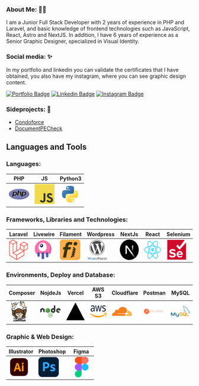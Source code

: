 ### About Me: 👨‍💻
I am a Junior Full Stack Developer with 2 years of experience in PHP and Laravel, and basic knowledge of frontend technologies such as JavaScript, React, Astro and NextJS. In addition, I have 6 years of experience as a Senior Graphic Designer, specialized in Visual Identity.


### Social media: ✨
In my portfolio and linkedin you can validate the certificates that I have obtained, you also have my instagram, where you can see graphic design content.

[![Portfolio Badge](https://img.shields.io/badge/portfolio-gray?style=for-the-badge&logo=showwcase)](https://jesus-portfolio.vercel.app/)
[![Linkedin Badge](https://img.shields.io/badge/linkedin-gray?style=for-the-badge&logo=linkedin)](https://www.linkedin.com/in/jesuiz/)
[![Instagram Badge](https://img.shields.io/badge/instagram-gray?style=for-the-badge&logo=instagram&logoColor=white)](https://www.instagram.com/jesuiz.design/)


### Sideprojects: 🚀
- [Condoforce](https://github.com/Jesuiz/Condoforce)
- [DocumentPECheck](https://github.com/Jesuiz/DocumentPECheck)


## Languages and Tools

<div>

### Languages:
| PHP | JS | Python3 |
|----------|----------|----------|
|  <img src="https://github.com/devicons/devicon/blob/master/icons/php/php-original.svg" title="PHP"  alt="php" width="55" height="55"/> | <img src="https://github.com/devicons/devicon/blob/master/icons/javascript/javascript-original.svg" title="JavaScript" alt="JavaScript" width="55" height="55"/> | <img src="https://github.com/devicons/devicon/blob/master/icons/python/python-original.svg" title="Python"  alt="Python" width="55" height="55"/>



### Frameworks, Libraries and Technologies:

| Laravel | Livewire | Filament | Wordpress | NextJs | React | Selenium |
|----------|----------|----------|----------|----------|----------|----------|
|<img src="https://github.com/devicons/devicon/blob/master/icons/laravel/laravel-original.svg" title="Laravel"  alt="Laravel" width="55" height="55"/> |  <img src="https://github.com/devicons/devicon/blob/master/icons/livewire/livewire-original.svg" title="Livewire"  alt="Livewire" width="55" height="55"/> |  <img src="assets\filament-ico.svg" title="Filament" alt="Filament" width="55" height="55"/> | <img src="https://github.com/devicons/devicon/blob/master/icons/wordpress/wordpress-original.svg" title="SQLite" alt="SQLite" width="55" height="55"/> | <img src="https://github.com/devicons/devicon/blob/master/icons/nextjs/nextjs-original.svg" title="SQLite" alt="SQLite" width="55" height="55"/> | <img src="https://github.com/devicons/devicon/blob/master/icons/react/react-original.svg" title="React"  alt="React" width="55" height="55"/> | <img src="https://github.com/devicons/devicon/blob/master/icons/selenium/selenium-original.svg" title="Selenium"  alt="Selenium" width="55" height="55"/>



### Environments, Deploy and Database:

| Composer | NojdeJs | Vercel | AWS S3 | Cloudflare | Postman | MySQL |
|----------|----------|----------|----------|----------|----------|----------|
|<img src="https://github.com/devicons/devicon/blob/master/icons/composer/composer-original.svg" title="Composer" alt="Composer" width="55" height="55"/> | <img src="https://github.com/devicons/devicon/blob/master/icons/nodejs/nodejs-original-wordmark.svg" title="nodejs" alt="NodeJS" width="55" height="55"/> | <img src="https://github.com/devicons/devicon/blob/master/icons/vercel/vercel-original.svg" title="Vercel" alt="Vercel" width="55" height="55"/> | <img src="https://github.com/devicons/devicon/blob/master/icons/amazonwebservices/amazonwebservices-original-wordmark.svg" title="AWS S3" alt="AWS S3" width="55" height="55"/> | <img src="https://github.com/devicons/devicon/blob/master/icons/cloudflare/cloudflare-original.svg" title="Cloudflare" alt="Cloudflare" width="55" height="55"/> | <img src="https://github.com/devicons/devicon/blob/master/icons/postman/postman-original-wordmark.svg" title="Postman" alt="Postman" width="55" height="55"/> | <img src="https://github.com/devicons/devicon/blob/master/icons/mysql/mysql-original-wordmark.svg" title="MySQL" alt="MySQL" width="55" height="55"/>



### Graphic & Web Design:

| Illustrator | Photoshop | Figma |
|----------|----------|----------|
|<img src="assets\illustrator.svg" title="Illustrator" alt="Illustrator" width="55" height="55"/> | <img src="https://github.com/devicons/devicon/blob/master/icons/photoshop/photoshop-original.svg" title="Photoshop" alt="Photoshop" width="55" height="55"/> | <img src="https://github.com/devicons/devicon/blob/master/icons/figma/figma-original.svg" title="Figma" alt="Figma" width="55" height="55"/>

</div>
